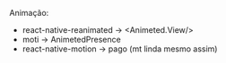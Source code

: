 Animação:

 - react-native-reanimated -> <Animeted.View/>
 - moti -> AnimetedPresence
 - react-native-motion -> pago (mt linda mesmo assim)